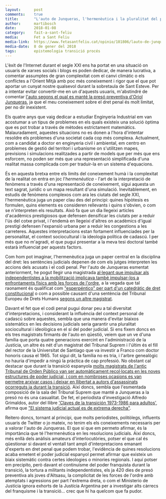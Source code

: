 ```yaml
---
layout:      post
comments:    true
title:       "L'auto de Junqueras, l'hermenèutica i la pluralitat del poder judicial a l'estat espanyol"
author:      martibosch
date:        2018-01-08
category:    fait-a-sant-feliu
media:       Fet a Sant Feliu
media-link:  https://www.fetasantfeliu.cat/opinio/101806/lauto-de-junqueras-lhermeneutica-i-la-pluralitat-del-poder-judicial-a-lestat-espanyol
media-date:  8 de gener del 2018
tags:        epistemologia transició procés 
---
```


L'èxit de l'Internet durant el segle XXI ens ha portat en una situació on usuaris de xarxes socials i blogs es poden dedicar, de manera lucrativa, a comentar assumptes de gran complexitat com el canvi climàtic o els conflictes a l'Orient Mitjà amb poc més coneixement i rigor que el que pot aportar un cunyat nostre qualsevol durant la sobretaula de Sant Esteve.
Per a intentar evitar convertir-me en un d'aquests usuaris, m'abstindré de comentar [l'auto segons el qual es manté la presó preventiva d'Oriol Junqueras](https://ep00.epimg.net/descargables/2018/01/05/d3a29b435b42e89a937ab529845b5c2a.pdf), ja que el meu coneixement sobre el dret penal és molt limitat, per no dir inexistent.

Els quatre anys que vaig dedicar a estudiar Enginyeria Industrial em van acostumar a un tipus de problemes en els quals existeix una solució òptima que es pot trobar a través de mètodes estrictament matemàtics. Malauradament, aquestes situacions no es donen a l'hora d'intentar resoldre els problemes d'una societat cada cop més complexa.
Actualment, com a candidat a doctor en enginyeria civil i ambiental, em centro en problemes de gestió del territori i urbanisme on s'utilitzen mapes, previsions i simulacions realitzades a partir de models que per més que ens esforcem, no poden ser més que una representació simplificada d'una realitat massa complicada com per traduir-la en un sistema d'equacions.

És en aquesta bretxa entre els límits del coneixement humà i la complexitat de la realitat on entra en joc l'*hermenèutica* - l'art de la interpretació de fenòmens a través d'una representació de coneixement, sigui aquesta un text sagrat, jurídic o un mapa resultant d'una simulació. Inevitablement, en estudis de fenòmens complexos com ara les ciutats del segle XXI, l'hermenèutica juga un paper clau des del principi: quines hipòtesis es formulen, quins elements es consideren rellevants i quins s'obvien, o com se n'interpreten els resultats. Això fa que un dia llegeixi articles d'acadèmics prestigiosos que defensen densificar les ciutats per a reduir l'ús del cotxe privat, i l'endemà en llegeixi d'altres on acadèmics d'igual prestigi defensen l'expansió urbana per a reduir les congestions a les carreteres. Aquestes interpretacions estan fortament influenciades per la personalitat, el context sociocultural i la ideologia política de cadascú. I per més que no m'agradi, el que pugui presentar a la meva tesi doctoral també estarà influenciat per aquests factors.

Com hom pot imaginar, l'hermenèutica juga un paper central en la disciplina del dret: les sentències judicials depenen de com els jutges interpreten les accions dels acusats i el codi penal. Per l'auto de Junqueras esmentat anteriorment, he pogut llegir una magistrada [al·legant que impulsar als independentistes a la mobilització implicava també impulsar-los a enfrontaments físics amb les forces de l'ordre](https://twitter.com/LuisamarGG/status/949314926623019009), a la vegada que tal raonament és qualificat com ["esperpéntico" per part d'un catedràtic de dret constitucional](http://www.eldiario.es/zonacritica/puede-acabar-bien_6_726587345.html) o com a possible causant d'una sentència del Tribunal Europeu de Drets Humans [segons un altre magistrat](https://twitter.com/miguelpasquau/status/949371548686868481). 

Davant el fet que el codi penal pugui donar peu a tal diversitat d'interpretacions, i considerant la influència del context personal de cadascú sobre aquestes, sembla que una manera d'evitar biaixos sistemàtics en les decisions judicials seria garantir una pluralitat sociocultural i ideològica en el sí del poder judicial. Si ens fixem doncs en els tres magistrats firmants de l'auto en qüestió, veiem que un ve d'una família que porta quatre generacions exercint en l'administració de la Justícia, un altre és nét d'un magistrat del Tribunal Suprem i l'últim és el fill del rector de la Universitat de Santiago que va investir a Franco com doctor honoris causa el 1965. Tot sigui dit, la família no es tria, i l'arbre genealògic no hauria d'impedir a ningú la pràctica de cap professió. No obstant cal destacar que durant la transició espanyola [molts magistrats de l'antic Tribunal de Orden Público van ser automàticament recol·locats en les noves estructures de poder judicial, i com en nombroses ocasions es van permetre arxivar casos i deixar en llibertat a autors d'assassinats ocorreguts ja durant la transició](http://www.iniciativacomunista.org/opinion-debate/863-jueces-del-franquismo-a-la-democracia). Així doncs, sembla que l'esmentada composició de la sala del Tribunal Suprem que manté a Junqueras a la presó no és una casualitat. De fet, el periodista d'investigació Alfredo Grimaldos, autor del llibre ['Claves de la transición 1973-1986 para adultos'](http://www.edicionespeninsula.com/es/llibre/claves-de-la-transicion-1973-1986-para-adultos_23369.html), afirma que ["El sistema judicial actual es de extrema derecha"](http://www.publico.es/politica/transicion-cimiento-podredumbre-actual.html). 

Reitero doncs, tornant al principi, que molts periodistes, politòlegs, influents usuaris de Twitter o jo mateix, no tenim els els coneixements necessaris per a valorar l'auto de Junqueras. El que sí que em permeto afirmar, és la importància que té l'hermenèutica en les resolucions judicials. Així doncs, més enllà dels anàlisis amateurs d'interlocutòries, potser el que cal és qüestionar si davant el ventall tant ampli d'interpretacions emanant d'experts en dret penal que podem trobar, l'evidència de quines resolucions acaba emetent el poder judicial espanyol permet afirmar que existeix un biaix sistemàtic contra certes ideologies o minories regionals. I aquí potser em precipito, però davant el continuisme del poder franquista durant la transició, la tortura a militants independentistes, els ja 420 dies de presó preventiva als joves d'Altsasu, la complicitat de les forces de l'ordre amb atemptats i agressions per part l'extrema dreta, o com el Ministerio de Justícia ignora exhorts de la Justícia Argentina per a investigar alts càrrecs del franquisme i la transició... crec que hi ha quelcom que fa pudor.

